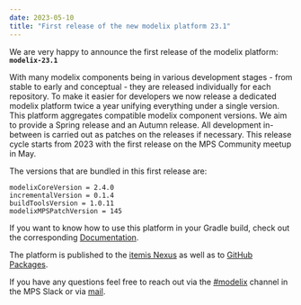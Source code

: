 ```yaml
---
date: 2023-05-10
title: "First release of the new modelix platform 23.1"
---
```


We are very happy to announce the first release of the modelix platform: **`modelix-23.1`**

With many modelix components being in various development stages - from stable to early and conceptual - they are released individually for each repository.
To make it easier for developers we now release a dedicated modelix platform twice a year unifying everything under a single version.
This platform aggregates compatible modelix component versions.
We aim to provide a Spring release and an Autumn release.
All development in-between is carried out as patches on the releases if necessary.
This release cycle starts from 2023 with the first release on the MPS Community meetup in May.

The versions that are bundled in this first release are:

```
modelixCoreVersion = 2.4.0
incrementalVersion = 0.1.4
buildToolsVersion = 1.0.11
modelixMPSPatchVersion = 145
```

If you want to know how to use this platform in your Gradle build, check out the corresponding [Documentation](https://docs.modelix.org/modelix/main/platform/howto/usage-platform.html).

The platform is published to the [itemis Nexus](https://artifacts.itemis.cloud/#browse/browse:maven-mps:org%2Fmodelix%2Fplatform%2Fmaven-metadata.xml) as well as to [GitHub Packages](https://github.com/orgs/modelix/packages?repo_name=modelix.platform).



If you have any questions feel free to reach out via the [#modelix](https://jetbrains-mps.slack.com/archives/C01ADCD6VSM) channel in the MPS Slack or via [mail](mailto:modelix@itemis.com).
